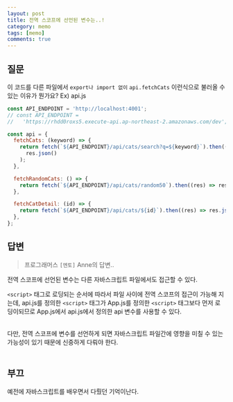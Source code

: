 ```yaml
---
layout: post
title: 전역 스코프에 선언된 변수는..!
category: memo
tags: [memo]
comments: true
---
```


## 질문

이 코드를 다른 파일에서 `export나 import 없이` `api.fetchCats` 이런식으로 불러올 수 있는 이유가 뭔가요?
Ex) api.js

```js
const API_ENDPOINT = 'http://localhost:4001';
// const API_ENDPOINT =
//   'https://rhdd0roxs5.execute-api.ap-northeast-2.amazonaws.com/dev';

const api = {
  fetchCats: (keyword) => {
    return fetch(`${API_ENDPOINT}/api/cats/search?q=${keyword}`).then((res) =>
      res.json()
    );
  },

  fetchRandomCats: () => {
    return fetch(`${API_ENDPOINT}/api/cats/random50`).then((res) => res.json());
  },

  fetchCatDetail: (id) => {
    return fetch(`${API_ENDPOINT}/api/cats/${id}`).then((res) => res.json());
  },
};
```

## 답변

> 프로그래머스 `[멘토]` Anne의 답변..

전역 스코프에 선언된 변수는 다른 자바스크립트 파일에서도 접근할 수 있다.<br/>

`<script>` 태그로 로딩되는 순서에 따라서 파일 사이에 전역 스코프의 접근이 가능해 지는데, api.js를 정의한 `<script>` 태그가 App.js를 정의한 `<script>` 태그보다 먼저 로딩이되므로 App.js에서 api.js에서 정의한 api 변수를 사용할 수 있다.<br/><br/>

다만, 전역 스코프에 변수를 선언하게 되면 자바스크립트 파일간에 영향을 미칠 수 있는 가능성이 있기 때문에 신중하게 다뤄야 한다.<br/><br/>

## 부끄

예전에 자바스크립트를 배우면서 다뤘던 기억이난다.
